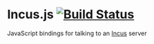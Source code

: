 Incus.js [![Build Status](https://travis-ci.org/jacobgreenleaf/incusjs.svg)](https://travis-ci.org/jacobgreenleaf/incusjs)
========

JavaScript bindings for talking to an [Incus](http://github.com/Imgur/incus) server
